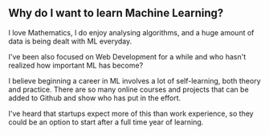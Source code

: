 ## Why do I want to learn Machine Learning?

I love Mathematics, I do enjoy analysing algorithms, and a huge amount of data is being dealt with ML everyday. 


I've been also focused on Web Development for a while and who hasn't realized how important ML has become?


I believe beginning a career in ML involves a lot of self-learning, both theory and practice. There are so many online courses and projects that can be added to Github and show who has put in the effort.


I've heard that startups expect more of this than work experience, so they could be an option to start after a full time year of learning.